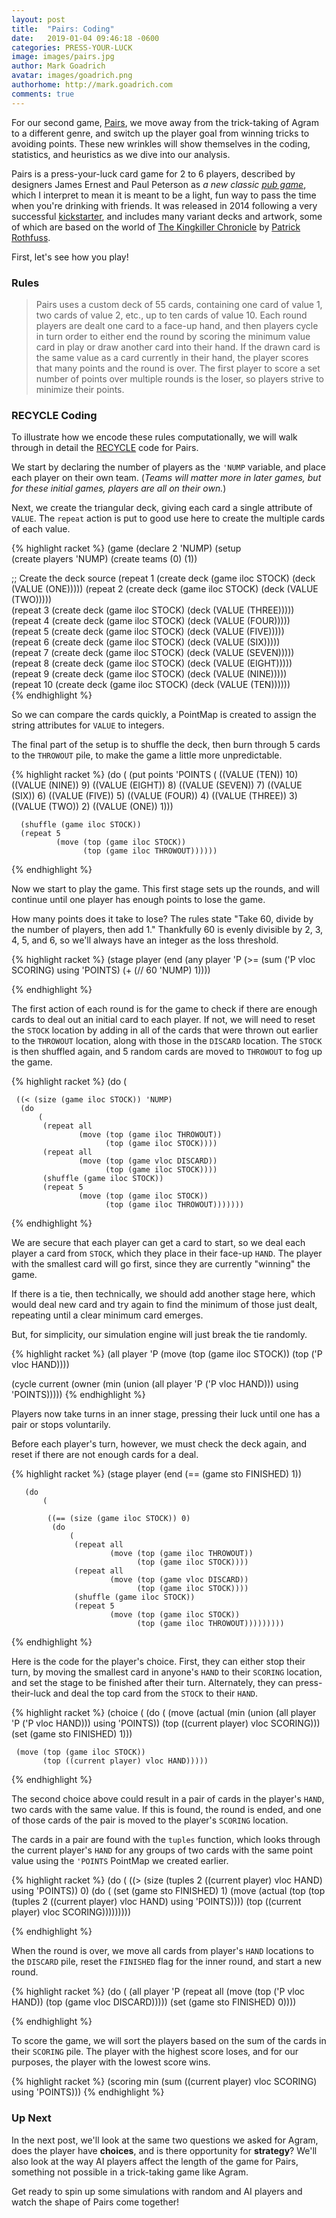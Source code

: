 ```yaml
---
layout: post
title:  "Pairs: Coding"
date:   2019-01-04 09:46:18 -0600
categories: PRESS-YOUR-LUCK
image: images/pairs.jpg
author: Mark Goadrich
avatar: images/goadrich.png
authorhome: http://mark.goadrich.com
comments: true
---
```


For our second game, [Pairs](https://boardgamegeek.com/boardgame/152237/pairs), 
we move away from the trick-taking of Agram to a different genre,
and switch up the player goal from winning tricks to avoiding points. These new wrinkles
will show themselves in the coding, statistics, and heuristics as we dive into our analysis.

Pairs is a press-your-luck card game 
for 2 to 6 players, described by designers 
James Ernest and Paul Peterson as *a new classic [pub game](https://en.wikipedia.org/wiki/Pub_games)*, which I interpret to mean
it is meant to be a light, fun way to pass the time when you're drinking with friends.
It was released in 2014 following 
a very successful [kickstarter](https://www.kickstarter.com/projects/cheapassgames/pairs-a-new-classic-pub-game),
and includes many variant decks and artwork, some of which are based on the
world of [The Kingkiller Chronicle](https://en.wikipedia.org/wiki/The_Kingkiller_Chronicle)
by [Patrick Rothfuss](https://www.patrickrothfuss.com/content/index.asp).

First, let's see how you play!

### Rules

>Pairs uses a custom deck of 55 cards, containing one card of value 1, two cards of 
value 2, etc., up to ten cards of value 10. Each round players are dealt one card to a 
face-up hand, and then players cycle in turn order to either end the round by scoring 
the minimum value card in play or draw another card into their hand. If the drawn card 
is the same value as a card currently in their hand, the player scores that many points 
and the round is over. The first player to score a set number of points over multiple 
rounds is the loser, so players strive to minimize their points.

### RECYCLE Coding

To illustrate how we encode these rules computationally, we will
walk through in detail the [RECYCLE](https://cardstock.readthedocs.io/en/latest/recycle/index.html) 
code for Pairs.

We start by declaring the number of players as the `'NUMP` variable, and place each player
on their own team. (*Teams will matter more in later games, but for these initial games, players
are all on their own.*)

Next, we create the triangular deck, giving each card a single attribute of `VALUE`. The
`repeat` action is put to good use here to create the multiple cards of each value.

{% highlight racket %}
(game
 (declare 2 'NUMP)
 (setup  
  (create players 'NUMP)
  (create teams (0) (1))
  
  ;; Create the deck source
  (repeat 1 (create deck (game iloc STOCK) (deck (VALUE (ONE))))) 
  (repeat 2 (create deck (game iloc STOCK) (deck (VALUE (TWO)))))        
  (repeat 3 (create deck (game iloc STOCK) (deck (VALUE (THREE)))))         
  (repeat 4 (create deck (game iloc STOCK) (deck (VALUE (FOUR)))))       
  (repeat 5 (create deck (game iloc STOCK) (deck (VALUE (FIVE)))))        
  (repeat 6 (create deck (game iloc STOCK) (deck (VALUE (SIX)))))       
  (repeat 7 (create deck (game iloc STOCK) (deck (VALUE (SEVEN)))))         
  (repeat 8 (create deck (game iloc STOCK) (deck (VALUE (EIGHT)))))         
  (repeat 9 (create deck (game iloc STOCK) (deck (VALUE (NINE)))))       
  (repeat 10 (create deck (game iloc STOCK) (deck (VALUE (TEN))))))        
{% endhighlight %}
 
So we can compare the cards quickly, a PointMap is created to assign
the string attributes for `VALUE` to integers.

The final part of the setup is to shuffle the deck, then burn through 5 cards
to the `THROWOUT` pile, to make the game a little more unpredictable.
 
{% highlight racket %}
 (do 
     (
      (put points 'POINTS 
           (
            ((VALUE (TEN)) 10)
            ((VALUE (NINE)) 9)
            ((VALUE (EIGHT)) 8)
            ((VALUE (SEVEN)) 7)
            ((VALUE (SIX)) 6)
            ((VALUE (FIVE)) 5)
            ((VALUE (FOUR)) 4)
            ((VALUE (THREE)) 3)
            ((VALUE (TWO)) 2)
            ((VALUE (ONE)) 1)))
      
      (shuffle (game iloc STOCK))
      (repeat 5 
              (move (top (game iloc STOCK))
                    (top (game iloc THROWOUT)))))) 
{% endhighlight %}
 
Now we start to play the game. This first stage sets up the rounds, and 
will continue until one player has enough points to lose the game.

How many points does it take to lose? The rules state "Take 60, divide by the number 
of players, then add 1." Thankfully 60 is evenly divisible by 2, 3, 4, 5, and 6, so 
we'll always have an integer as the loss threshold.

{% highlight racket %}
 (stage player
        (end 
         (any player 'P 
              (>= (sum ('P vloc SCORING) using 'POINTS) (+ (// 60 'NUMP) 1))))
        
{% endhighlight %}
 
The first action of each round is for the game to check if there are enough
cards to deal out an initial card to each player. If not, we will need to 
reset the `STOCK` location by adding in all of the cards that were thrown out
earlier to the `THROWOUT` location, along with those in the `DISCARD` location.
The `STOCK` is then shuffled again, and 5 random cards are moved to `THROWOUT` to
fog up the game.

{% highlight racket %}
(do 
    (
     
     ((< (size (game iloc STOCK)) 'NUMP)
      (do 
          (
           (repeat all
                   (move (top (game iloc THROWOUT))
                         (top (game iloc STOCK))))
           (repeat all
                   (move (top (game vloc DISCARD))
                         (top (game iloc STOCK))))
           (shuffle (game iloc STOCK))
           (repeat 5 
                   (move (top (game iloc STOCK))
                         (top (game iloc THROWOUT)))))))
{% endhighlight %}
 
We are secure that each player can get a card to start, so we deal each player 
a card from `STOCK`, which they place in their face-up `HAND`. The player with the 
smallest card will go first, since they are currently "winning" the game.

If there is a tie, then technically, we should add another stage here, which would 
deal new card and try again to find the minimum of those just dealt, repeating until a clear
minimum card emerges.

But, for simplicity, our simulation engine will just break the tie randomly.

{% highlight racket %}
 (all player 'P 
      (move (top (game iloc STOCK))
            (top ('P vloc HAND))))
 
 (cycle current (owner (min (union (all player 'P 
                                        ('P vloc HAND))) using 'POINTS)))))
{% endhighlight %}
 
Players now take turns in an inner stage, pressing their luck until one has 
a pair or stops voluntarily.

Before each player's turn, however, we must check the deck again, 
and reset if there are not enough cards for a deal.

{% highlight racket %}
(stage player
       (end 
        (== (game sto FINISHED) 1))
       
       (do   
           (
            
            ((== (size (game iloc STOCK)) 0)
             (do 
                 (
                  (repeat all
                          (move (top (game iloc THROWOUT))
                                (top (game iloc STOCK))))
                  (repeat all
                          (move (top (game vloc DISCARD))
                                (top (game iloc STOCK))))
                  (shuffle (game iloc STOCK))
                  (repeat 5 
                          (move (top (game iloc STOCK))
                                (top (game iloc THROWOUT)))))))))
{% endhighlight %}
 
Here is the code for the player's choice. First, they can either stop their turn, by
moving the smallest card in anyone's `HAND` to their `SCORING` location, and 
set the stage to be finished after their turn. Alternately, they can
press-their-luck and deal the top card from the `STOCK` to their `HAND`.

{% highlight racket %}
   (choice 
     (
     (do 
         (
          (move (actual (min (union (all player 'P ('P vloc HAND))) using 'POINTS))
                (top ((current player) vloc SCORING)))
          (set (game sto FINISHED) 1)))
     
     (move (top (game iloc STOCK))
           (top ((current player) vloc HAND)))))
   
{% endhighlight %}
 
The second choice above could result in a pair of cards in the player's `HAND`, two cards
with the same value. If this is found, the round is ended, and 
one of those cards of the pair is moved to the player's `SCORING` location.

The cards in a pair are found with the `tuples` function, which looks through the 
current player's `HAND` for any groups of two cards with the same point value using the 
`'POINTS` PointMap we created earlier.

{% highlight racket %}
(do 
   (
    ((> (size (tuples 2 ((current player) vloc HAND) using 'POINTS)) 0)
     (do 
         (
          (set (game sto FINISHED) 1)
          (move (actual (top (top (tuples 2 ((current player) vloc HAND) using 'POINTS))))
                (top ((current player) vloc SCORING)))))))))
        
{% endhighlight %}
 
When the round is over, we move all cards from player's `HAND` locations to the `DISCARD` pile, reset the 
`FINISHED` flag for the inner round, and start a new round.

{% highlight racket %}
(do 
    (
     (all player 'P
          (repeat all
                  (move (top ('P vloc HAND))
                        (top (game vloc DISCARD)))))
     (set (game sto FINISHED) 0))))
 
{% endhighlight %}
 
To score the game, we will sort the players based on the sum of the cards in their
`SCORING` pile. The player with the highest score loses, and for our purposes, the 
player with the lowest score wins.

{% highlight racket %}
(scoring min (sum ((current player) vloc SCORING) using 'POINTS)))
{% endhighlight %}

### Up Next

In the next post,
we'll look at the same two questions we asked for Agram, 
does the player have **choices**, and is there opportunity for **strategy**? We'll 
also look at the way AI players affect the length of the game for Pairs, something
not possible in a trick-taking game like Agram.

Get ready to spin up some simulations with random and AI players and watch the shape
of Pairs come together!